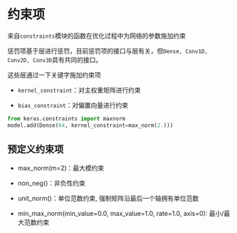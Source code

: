 # 约束项

来自```constraints```模块的函数在优化过程中为网络的参数施加约束

惩罚项基于层进行惩罚，目前惩罚项的接口与层有关，但```Dense, Conv1D, Conv2D, Conv3D```具有共同的接口。

这些层通过一下关键字施加约束项

* ```kernel_constraint```：对主权重矩阵进行约束

* ```bias_constraint```：对偏置向量进行约束

```python
from keras.constraints import maxnorm
model.add(Dense(64, kernel_constraint=max_norm(2.)))
```

## 预定义约束项

* max_norm(m=2)：最大模约束

* non_neg()：非负性约束

* unit_norm()：单位范数约束, 强制矩阵沿最后一个轴拥有单位范数

* min_max_norm(min_value=0.0, max_value=1.0, rate=1.0, axis=0): 最小/最大范数约束